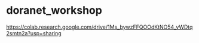 # doranet_workshop




https://colab.research.google.com/drive/1Ms_bywzFFQOOdKtNO54_vWDtq2smtn2a?usp=sharing
